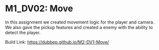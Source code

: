 # M1_DV02: Move
In this assignment we created movement logic for the player and camera. We also gave the pickup features and created a enemy with the ability to detect the player.

Build Link:  https://dubbep.github.io/M2-DV1-Move/

